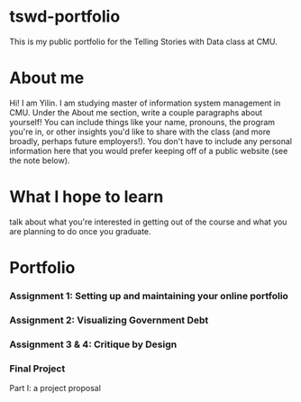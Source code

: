 # tswd-portfolio
This is my public portfolio for the Telling Stories with Data class at CMU.

# About me
Hi! I am Yilin. I am studying master of information system management in CMU.
Under the About me section, write a couple paragraphs about yourself!  You can include things like your name, pronouns, the program you're in, or other insights you'd like to share with the class (and more broadly, perhaps future employers!).  You don't have to include any personal information here that you would prefer keeping off of a public website (see the note below). 

# What I hope to learn
talk about what you're interested in getting out of the course and what you are planning to do once you graduate.

# Portfolio
### Assignment 1: Setting up and maintaining your online portfolio
### Assignment 2: Visualizing Government Debt
### Assignment 3 & 4: Critique by Design
### Final Project
Part I: a project proposal


